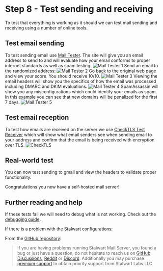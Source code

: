 # Step 8 - Test sending and receiving

To test that everything is working as it should we can test mail sending and receiving using a number of online tools.

## Test email sending

To test sending email use [Mail Tester](https://www.mail-tester.com/). The site will give you an email address to send to and will evaluate how your email conforms to proper internet standards as well as spam testing.
![Mail Tester 1](./assets/mail-tester-1.png)
Send an email to the randomized address:
![Mail Tester 2](./assets/mail-tester-2.png)
Go back to the original web page and view your score. You should receive 10/10.
![Mail Tester 3](./assets/mail-tester-3.png)
Viewing the email headers will show you the specifics of how the email was processed including DMARC and DKIM evaluations.
![Mail Tester 4](./assets/mail-tester-4.png)
SpamAssassin will show you any misconfigurations which could identify your emails as spam.  In this example you can see that new domains will be penalized for the first 7 days.
![Mail Tester 5](./assets/mail-tester-5.png)

## Test email reception

To test how emails are received on the server we use [CheckTLS Test Receiver](https://www.checktls.com/TestReceiver) which will show what email senders see when sending email to your address and confirm that the email is being received with encryption over TLS.
![CheckTLS](./assets/checktls-1.png)

## Real-world test

You can now test sending to gmail and view the headers to validate proper functionality.

Congratulations you now have a self-hosted mail server!

## Further reading and help

If these tests fail we will need to debug what is not working. Check out the [debugging guide](debugging.md).

If there is a problem with the Stalwart configurations:

From the [GitHub repository](https://github.com/stalwartlabs/mail-server):
>If you are having problems running Stalwart Mail Server, you found
>a bug or just have a question, do not hesitate to reach us on
>[GitHub Discussions](https://github.com/stalwartlabs/mail-server/discussions), [Reddit](https://www.reddit.com/r/stalwartlabs) or [Discord](https://discord.gg/aVQr3jF8jd). Additionally you may
> purchase [premium support](https://stalw.art/support) to obtain priority support from Stalwart Labs LLC.
